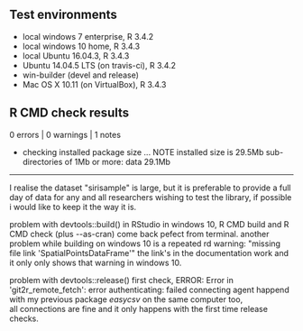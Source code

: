 ## Test environments
* local windows 7 enterprise, R 3.4.2
* local windows 10 home, R 3.4.3
* local Ubuntu 16.04.3, R 3.4.3
* Ubuntu 14.04.5 LTS (on travis-ci), R 3.4.2
* win-builder (devel and release)
* Mac OS X 10.11 (on VirtualBox), R 3.4.3


## R CMD check results

0 errors | 0 warnings | 1 notes

* checking installed package size ... NOTE
  installed size is 29.5Mb
  sub-directories of 1Mb or more:
    data  29.1Mb

---

I realise the dataset "sirisample" is large,
but it is preferable to provide a full day of data for any and all researchers wishing to test the library,
if possible i would like to keep it the way it is.

problem with devtools::build() in RStudio in windows 10,
R CMD build and R CMD check (plus --as-cran) come back pefect from terminal.
another problem while building on windows 10 is a repeated rd warning:
"missing file link 'SpatialPointsDataFrame'"
the link's in the documentation work and it only only shows that warning in windows 10.

problem with devtools::release() first check,
ERROR: Error in 'git2r_remote_fetch': error authenticating: failed connecting agent
happend with my previous package *easycsv* on the same computer too,    
all connections are fine and it only happens with the first time release checks.
